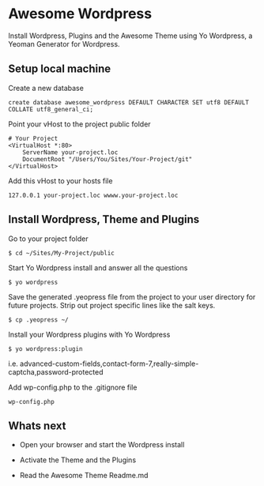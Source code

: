 # Awesome Wordpress

Install Wordpress, Plugins and the Awesome Theme using Yo Wordpress, a Yeoman Generator for Wordpress.

## Setup local machine

Create a new database

```
create database awesome_wordpress DEFAULT CHARACTER SET utf8 DEFAULT COLLATE utf8_general_ci;
```

Point your vHost to the project public folder

```
# Your Project
<VirtualHost *:80>
    ServerName your-project.loc
    DocumentRoot "/Users/You/Sites/Your-Project/git"
</VirtualHost>
```

Add this vHost to your hosts file

```
127.0.0.1 your-project.loc wwww.your-project.loc
```


## Install Wordpress, Theme and Plugins

Go to your project folder
 
```
$ cd ~/Sites/My-Project/public
```

Start Yo Wordpress install and answer all the questions

```
$ yo wordpress
```

Save the generated .yeopress file from the project to your user directory for future projects. Strip out project specific lines like the salt keys.

```
$ cp .yeopress ~/
```

Install your Wordpress plugins with Yo Wordpress

```
$ yo wordpress:plugin
```

i.e. advanced-custom-fields,contact-form-7,really-simple-captcha,password-protected

Add wp-config.php to the .gitignore file

```
wp-config.php
```


## Whats next

* Open your browser and start the Wordpress install

* Activate the Theme and the Plugins

* Read the Awesome Theme Readme.md




